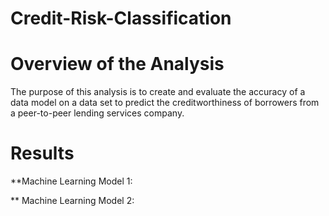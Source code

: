 # Credit-Risk-Classification

# Overview of the Analysis
The purpose of this analysis is to create and evaluate the accuracy of a data model on a data set to predict the creditworthiness of borrowers from a peer-to-peer lending services company. 

# Results
**Machine Learning Model 1:

** Machine Learning Model 2:
